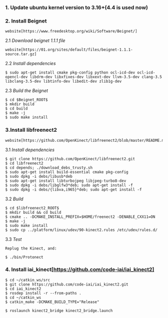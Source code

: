 ### 1. Update ubuntu kernel version to 3.16+(4.4 is used now)

### 2. Install Beignet 

	website[https://www.freedesktop.org/wiki/Software/Beignet/]

2.1 *Download beignet 1.1.1 file*

	website[https://01.org/sites/default/files/beignet-1.1.1-source.tar.gz]

2.2 *Install dependencies*

	$ sudo apt-get install cmake pkg-config python ocl-icd-dev ocl-icd-opencl-dev libdrm-dev libxfixes-dev libxext-dev llvm-3.5-dev clang-3.5 libclang-3.5-dev libtinfo-dev libedit-dev zlib1g-dev
	
2.3 *Build the Beignet*

	$ cd $Beignet_ROOT$
	$ mkdir build
	$ cd build
	$ make -j
	$ sudo make install

### 3.Install libfreenect2

	website[https://github.com/OpenKinect/libfreenect2/blob/master/README.md#linux]

3.1 *Install dependencies*

	$ git clone https://github.com/OpenKinect/libfreenect2.git
	$ cd libfreenect2
	$ cd depends; ./download_debs_trusty.sh
	$ sudo apt-get install build-essential cmake pkg-config
	$ sudo dpkg -i debs/libusb*deb
	$ sudo apt-get install libturbojpeg libjpeg-turbo8-dev
	$ sudo dpkg -i debs/libglfw3*deb; sudo apt-get install -f
	$ sudo dpkg -i debs/{libva,i965}*deb; sudo apt-get install -f
 
3.2 *Build*

	$ cd $libfreenect2_ROOT$
	$ mkdir build && cd build
	$ cmake .. -DCMAKE_INSTALL_PREFIX=$HOME/freenect2 -DENABLE_CXX11=ON
	$ make -j
	$ sudo make install
	$ sudo cp ../platform/linux/udev/90-kinect2.rules /etc/udev/rules.d/

3.3 *Test*

	Replug the Kinect, and:
	
	$ ./bin/Protonect
	
### 4. Install iai_kinect[https://github.com/code-iai/iai_kinect2]
	$ cd ~/catkin_ws/src
	$ git clone https://github.com/code-iai/iai_kinect2.git
	$ cd iai_kinect2
	$ rosdep install -r --from-paths .
	$ cd ~/catkin_ws
	$ catkin_make -DCMAKE_BUILD_TYPE="Release"

 	$ roslaunch kinect2_bridge kinect2_bridge.launch
